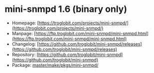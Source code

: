 # mini-snmpd 1.6 (binary only)
 - Homepage: [https://troglobit.com/projects/mini-snmpd/](https://troglobit.com/projects/mini-snmpd/)
 - Manpage: [https://ftp.troglobit.com/mini-snmpd/mini-snmpd.html](https://ftp.troglobit.com/mini-snmpd/mini-snmpd.html)
 - Changelog: [https://github.com/troglobit/mini-snmpd/releases](https://github.com/troglobit/mini-snmpd/releases)
 - Repository: [https://github.com/troglobit/mini-snmpd](https://github.com/troglobit/mini-snmpd)
 - Package: [master/make/pkgs/mini-snmpd/](https://github.com/Freetz-NG/freetz-ng/tree/master/make/pkgs/mini-snmpd/)

